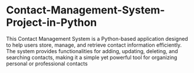 # Contact-Management-System-Project-in-Python
This Contact Management System is a Python-based application designed to help users store, manage, and retrieve contact information efficiently. The system provides functionalities for adding, updating, deleting, and searching contacts, making it a simple yet powerful tool for organizing personal or professional contacts
